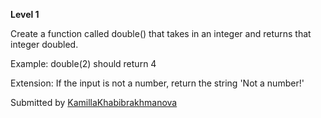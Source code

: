 **Level 1** <br>

Create a function called double() that takes in an integer and returns that integer doubled.

Example: double(2) should return 4

Extension: If the input is not a number, return the string 'Not a number!'


Submitted by [KamillaKhabibrakhmanova](https://github.com/KamillaKhabibrakhmanova)
